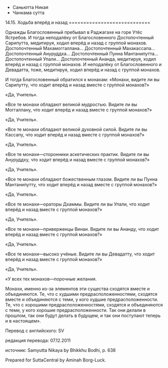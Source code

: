 









* Саньютта Никая
* Чанкама сутта


14\.15\. Ходьба вперёд и назад
\=\=\=\=\=\=\=\=\=\=\=\=\=\=\=\=\=\=\=\=\=\=\=\=\=\=\=\=



Однажды Благословенный пребывал в Раджагахе на горе Утёс Ястребов\. И тогда неподалёку от Благословенного Достопочтенный Сарипутта, медитируя, ходил вперёд и назад с группой монахов\. Достопочтенный Махамоггаллана… Достопочтенный Махакассапа… Достопочтенный Ануруддха… Достопочтенный Пунна Мантанипутта… Достопочтенный Упали… Достопочтенный Ананда, медитируя, ходил вперёд и назад с группой монахов\. И неподалёку от Благословенного и Девадатта, тоже, медитируя, ходил вперёд и назад с группой монахов\.


И тогда Благословенный обратился к монахам: «Монахи, видите ли вы Сарипутту, что ходит вперёд и назад вместе с группой монахов?»


«Да, Учитель»\.


«Все те монахи обладают великой мудростью\. Видите ли вы Моггаллану, что ходит вперёд и назад вместе с группой монахов?»


«Да, Учитель»\.


«Все те монахи обладают великой духовной силой\. Видите ли вы Кассапу, что ходит вперёд и назад вместе с группой монахов?»


«Да, Учитель»\.


«Все те монахи—сторонники аскетических практик\. Видите ли вы Ануруддху, что ходит вперёд и назад вместе с группой монахов?»


«Да, Учитель»\.


«Все те монахи обладают божественным глазом\. Видите ли вы Пунна Мантанипутту, что ходит вперёд и назад вместе с группой монахов?»


«Да, Учитель»\.


«Все те монахи—ораторы Дхаммы\. Видите ли вы Упали, что ходит вперёд и назад вместе с группой монахов?»


«Да, Учитель»\.


«Все те монахи—приверженцы Винаи\. Видите ли вы Ананду, что ходит вперёд и назад вместе с группой монахов?»


«Да, Учитель»\.


«Все те монахи—высоко учёные\. Видите ли вы Девадатту, что ходит вперёд и назад вместе с группой монахов?»


«Да, Учитель»\.


«У всех тех монахов—порочные желания\.


Монахи, именно из\-за элементов эти существа сходятся вместе и объединяются\. Те, что с худшими предрасположенностями, сходятся вместе и объединяются с теми, у кого худшие предрасположенности\. Те, что с хорошими предрасположенностями, сходятся и объединяются с теми, у кого хорошие предрасположенности\. Так они делали в прошлом, так они будут делать в будущем, и так они поступают теперь и в настоящем»\.



Перевод с английского: SV


редакция перевода: 07\.12\.2011


источник: Samyutta Nikaya by Bhikkhu Bodhi, p\. 638


Prepared for SuttaCentral by Aminah Borg\-Luck\.






